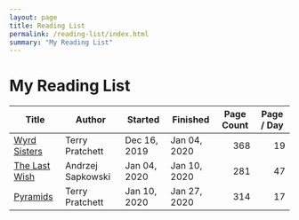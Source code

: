 ```yaml
---
layout: page
title: Reading List
permalink: /reading-list/index.html
summary: "My Reading List"
---
```

# My Reading List #
<table class="table table-bordered table-hover table-condensed">
<thead><tr><th title="Title">Title</th>
<th title="Author">Author</th>
<th title="Date Started">Started</th>
<th title="Date Finished">Finished</th>
<th title="Page Count">Page Count</th>
<th title="Page / Day">Page / Day</th>
</tr></thead>
<tbody><tr>
<td><a href="https://www.goodreads.com/book/show/34504.Wyrd_Sisters" title="Wyrd Sisters">Wyrd Sisters</a></td>
<td>Terry Pratchett</td>
<td>Dec 16, 2019</td>
<td>Jan 04, 2020</td>
<td align="right">368</td>
<td align="right">19</td>
</tr>
<tr>
<td><a href="https://www.goodreads.com/book/show/40603587-the-last-wish" title="The Last Wish">The Last Wish</a></td>
<td>Andrzej Sapkowski</td>
<td>Jan 04, 2020</td>
<td>Jan 10, 2020</td>
<td align="right">281</td>
<td align="right">47</td>
</tr>
<tr>
<td><a href="https://www.goodreads.com/book/show/64217.Pyramids" title="Pyramids">Pyramids</a></td>
<td>Terry Pratchett</td>
<td>Jan 10, 2020</td>
<td>Jan 27, 2020</td>
<td align="right">314</td>
<td align="right">17</td>
</tr>
</tbody></table>
